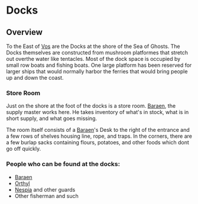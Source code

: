# Docks

## Overview
To the East of [Vos](Vos.md) are the Docks at the shore of the Sea of Ghosts. The Docks themselves are constructed from mushroom platformes that stretch out overthe water like tentacles. Most of the dock space is occupied by small row boats and fishing boats. One large platform has been reserved for larger ships that would normally harbor the ferries that would bring people up and down the coast.

### Store Room
Just on the shore at the foot of the docks is a store room. [Baraen](../NPC/Baraen.md), the supply master works here. He takes inventory of what's in stock, what is in short supply, and what goes missing.

The room itself consists of a [Baraen](../NPC/Baraen.md)'s Desk to the right of the entrance and a few rows of shelves housing line, rope, and traps. In the corners, there are a few burlap sacks containing flours, potatoes, and other foods which dont go off quickly. 

### People who can be found at the docks:
* [Baraen](../NPC/Baraen.md)
* [Orthyl](../NPC/Orthyl.md)
* [Nespia](../NPC/Nespia.md) and other guards
* Other fisherman and such


